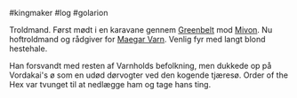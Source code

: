#kingmaker #log #golarion

Troldmand. Først mødt i en karavane gennem [Greenbelt](Greenbelt.md) mod [Mivon](Mivon.md). Nu hoftroldmand og rådgiver for [Maegar Varn](Maegar%20Varn.md).
Venlig fyr med langt blond hestehale. 
Han forsvandt med resten af Varnholds befolkning, men dukkede op på Vordakai's ø som en udød dørvogter ved den kogende tjæresø. Order of the Hex var tvunget til at nedlægge ham og tage hans ting.
